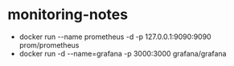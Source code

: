# monitoring-notes

* docker run --name prometheus -d -p 127.0.0.1:9090:9090 prom/prometheus
* docker run -d --name=grafana -p 3000:3000 grafana/grafana